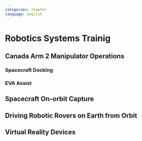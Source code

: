 ```yaml
---
categories: chapter
language: english
---
```


# Robotics Systems Trainig

## Canada Arm 2 Manipulator Operations

### Spacecraft Docking
<!-- Canada Arm 2
- ATV
- Dragon
- Progress
-->

### EVA Assist

## Spacecraft On-orbit Capture

## Driving Robotic Rovers on Earth from Orbit

## Virtual Reality Devices
